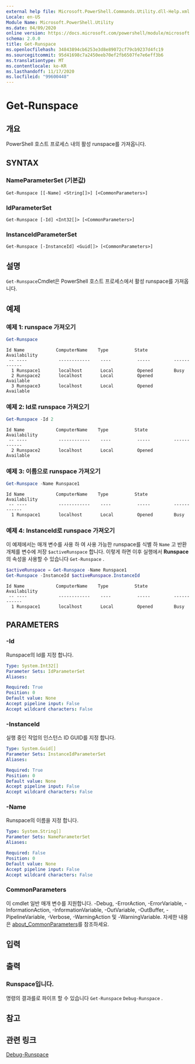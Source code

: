 ```yaml
---
external help file: Microsoft.PowerShell.Commands.Utility.dll-Help.xml
Locale: en-US
Module Name: Microsoft.PowerShell.Utility
ms.date: 04/09/2020
online version: https://docs.microsoft.com/powershell/module/microsoft.powershell.utility/get-runspace?view=powershell-7.2&WT.mc_id=ps-gethelp
schema: 2.0.0
title: Get-Runspace
ms.openlocfilehash: 34843894cb6253e3d8e89072cf79cb9237d4fc19
ms.sourcegitcommit: 95d41698c7a2450eeb70ef2fb6507fe7e6eff3b6
ms.translationtype: MT
ms.contentlocale: ko-KR
ms.lasthandoff: 11/17/2020
ms.locfileid: "99600448"
---
```

# Get-Runspace

## 개요
PowerShell 호스트 프로세스 내의 활성 runspace를 가져옵니다.

## SYNTAX

### NameParameterSet (기본값)

```
Get-Runspace [[-Name] <String[]>] [<CommonParameters>]
```

### IdParameterSet

```
Get-Runspace [-Id] <Int32[]> [<CommonParameters>]
```

### InstanceIdParameterSet

```
Get-Runspace [-InstanceId] <Guid[]> [<CommonParameters>]
```

## 설명

`Get-Runspace`Cmdlet은 PowerShell 호스트 프로세스에서 활성 runspace를 가져옵니다.

## 예제

### 예제 1: runspace 가져오기

```powershell
Get-Runspace
```

```Output
Id Name            ComputerName    Type          State         Availability
 -- ----            ------------    ----          -----         ------------
  1 Runspace1       localhost       Local         Opened        Busy
  2 Runspace2       localhost       Local         Opened        Available
  3 Runspace3       localhost       Local         Opened        Available
```

### 예제 2: Id로 runspace 가져오기

```powershell
Get-Runspace -Id 2
```

```Output
Id Name            ComputerName    Type          State         Availability
 -- ----            ------------    ----          -----         ------------
  2 Runspace2       localhost       Local         Opened        Available
```

### 예제 3: 이름으로 runspace 가져오기

```powershell
Get-Runspace -Name Runspace1
```

```Output
Id Name            ComputerName    Type          State         Availability
 -- ----            ------------    ----          -----         ------------
  1 Runspace1       localhost       Local         Opened        Busy
```

### 예제 4: InstanceId로 runspace 가져오기

이 예제에서는 매개 변수를 사용 하 여 사용 가능한 runspace를 식별 하 `Name` 고 반환 개체를 변수에 저장 `$activeRunspace` 합니다. 이렇게 하면 이후 실행에서 **Runspace** 의 속성을 사용할 수 있습니다 `Get-Runspace` .

```powershell
$activeRunspace = Get-Runspace -Name Runspace1
Get-Runspace -InstanceId $activeRunspace.InstanceId
```

```Output
Id Name            ComputerName    Type          State         Availability
 -- ----            ------------    ----          -----         ------------
  1 Runspace1       localhost       Local         Opened        Busy
```

## PARAMETERS

### -Id

Runspace의 Id를 지정 합니다.

```yaml
Type: System.Int32[]
Parameter Sets: IdParameterSet
Aliases:

Required: True
Position: 0
Default value: None
Accept pipeline input: False
Accept wildcard characters: False
```

### -InstanceId

실행 중인 작업의 인스턴스 ID GUID를 지정 합니다.

```yaml
Type: System.Guid[]
Parameter Sets: InstanceIdParameterSet
Aliases:

Required: True
Position: 0
Default value: None
Accept pipeline input: False
Accept wildcard characters: False
```

### -Name

Runspace의 이름을 지정 합니다.

```yaml
Type: System.String[]
Parameter Sets: NameParameterSet
Aliases:

Required: False
Position: 0
Default value: None
Accept pipeline input: False
Accept wildcard characters: False
```

### CommonParameters

이 cmdlet 일반 매개 변수를 지원합니다. -Debug, -ErrorAction, -ErrorVariable, -InformationAction, -InformationVariable, -OutVariable, -OutBuffer, -PipelineVariable, -Verbose, -WarningAction 및 -WarningVariable. 자세한 내용은 [about_CommonParameters](https://go.microsoft.com/fwlink/?LinkID=113216)를 참조하세요.

## 입력

## 출력

### Runspace입니다.

명령의 결과를로 파이프 할 수 있습니다 `Get-Runspace` `Debug-Runspace` .

## 참고

## 관련 링크

[Debug-Runspace](Debug-Runspace.md)

